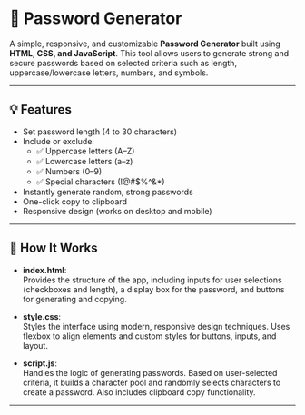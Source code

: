 # 🔐 Password Generator

A simple, responsive, and customizable **Password Generator** built using **HTML, CSS, and JavaScript**. This tool allows users to generate strong and secure passwords based on selected criteria such as length, uppercase/lowercase letters, numbers, and symbols.

---

## 💡 Features

- Set password length (4 to 30 characters)
- Include or exclude:
  - ✅ Uppercase letters (A–Z)
  - ✅ Lowercase letters (a–z)
  - ✅ Numbers (0–9)
  - ✅ Special characters (!@#$%^&*)
- Instantly generate random, strong passwords
- One-click copy to clipboard
- Responsive design (works on desktop and mobile)

---

## 🧾 How It Works

- **index.html**:  
  Provides the structure of the app, including inputs for user selections (checkboxes and length), a display box for the password, and buttons for generating and copying.

- **style.css**:  
  Styles the interface using modern, responsive design techniques. Uses flexbox to align elements and custom styles for buttons, inputs, and layout.

- **script.js**:  
  Handles the logic of generating passwords. Based on user-selected criteria, it builds a character pool and randomly selects characters to create a password. Also includes clipboard copy functionality.

---
